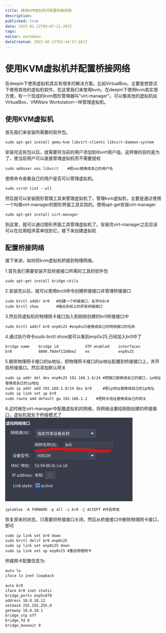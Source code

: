 ```yaml
---
title: 使用KVM虚拟机并配置桥接网络
description: 
published: true
date: 2023-02-22T09:07:21.297Z
tags: 
editor: markdown
dateCreated: 2022-06-23T03:44:57.861Z
---
```


# 使用KVM虚拟机并配置桥接网络
在deepin下使用虚拟机其实有很多的解决方案。比如VirtualBox。主要是想尝试下使用其他的虚拟机软件。在这里我们来使用kvm。在deepin下使用kvm其实很方便，有一个现成的kvm图形管理器叫"virt-manager"。可以像其他的虚拟机如VirtualBox，VMWare Workstation一样管理虚拟机。
## 使用KVM虚拟机
首先我们来安装所需要的软件包。
```
sudo apt-get install qemu-kvm libvirt-clients libvirt-daemon-system
```
安装完这些包以后，就需要将当前的用户添加到libvirt用户组。这样做的目的是为了，使当前用户可以直接管理虚拟机而不需要提权
```
sudo adduser uos libvirt    #把uos替换成自己的用户名
```
使用命令查看自己的用户是否可以管理虚拟机。
```
sudo virsh list --all
```
然后就可以安装图形管理工具来管理虚拟机了。管理kvm虚拟机，主要是通过使用一个叫做virt-manager的图形界面工具实现的。使用apt-get安装virt-manager
```
sudo apt-get install virt-manager
```
到这里，就可以通过图形界面工具管理虚拟机了。安装完virt-manager之后应该可以在应用程序菜单找到它。接下来创建虚拟机

## 配置桥接网络
接下来讲，如何将kvm虚拟机桥接到物理网络。

1.首先我们需要安装开启桥接接口所需的工具的软件包
```
sudo apt-get install bridge-utils
```
2.安装完以后，就可以使用brctl命令创建桥接接口并管理桥接接口
```
sudo brctl addbr br0   #创建一个桥接接口，名字叫br0
sudo brctl show        #输出系统上的所有桥接接口
```
3.然后将虚拟机的物理网卡接口加入到刚刚创建的br0桥接接口中
```
sudo brctl addif br0 enp0s25 #enp0s25替换成自己的网络接口的名称
```
4.通过执行命令sudo brctl show就可以看到enp0s25,已经加入br0中了
```
bridge name    bridge id            STP enabled    interfaces
br0            8000.f0def11b0be2    no             enp0s25
```
5.删除物理网卡接口的ip地址，把物理网卡接口的ip地址配置到桥接接口上，并开启桥接接口。然后添加默认网关
```
sudo ip addr del dev enp0s25 192.168.1.8/24 #把接口替换成自己的接口，ip地址替换成自己的ip地址
sudo ip addr add 192.168.1.8/24 dev br0     #把ip地址替换成自己的ip地址
sudo ip link set up br0
sudo route add default gw 192.168.1.1    #把网关地址替换成自己的网关
```
6.这时候在virt-manager中配置虚拟机的网络，将网络设置给刚刚创建的桥接接口，虚拟机就处于桥接模式了
![虚拟网络接口.png](/虚拟网络接口.png)
```
iptables -A FORWARD -p all -i br0 -j ACCEPT	#开启转发
```
恢复原来的状态，只需要将桥接接口关闭，然后从桥接接口中删除物理网卡接口，即可
```
sudo ip link set br0 down
sudo brctl delif br0 enp0s25
sudo ip link set enp0s25 down
sudo ip link set up enp0s25 #重启物理网卡
```
桥接网卡配置信息为:
```
auto lo
iface lo inet loopback

auto br0
iface br0 inet static
bridge_ports enp5s0f0
address 10.8.10.12
netmask 255.255.255.0
gateway 10.8.10.1
bridge_stp off
bridge_fd 0
bridge_maxwait 0
```
